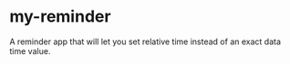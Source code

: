 # my-reminder
A reminder app that will let you set relative time instead of an exact data time value.
